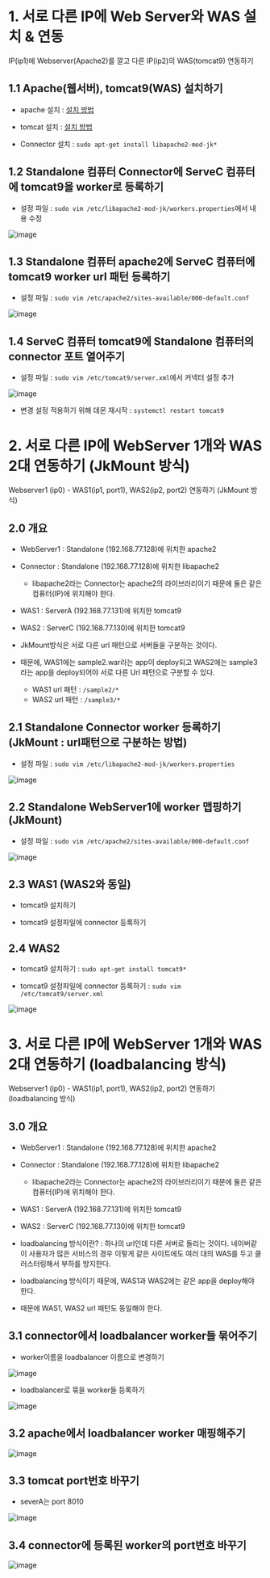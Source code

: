# 1. 서로 다른 IP에 Web Server와 WAS 설치 & 연동

IP(ip1)에 Webserver(Apache2)를 깔고 다른 IP(ip2)의 WAS(tomcat9) 연동하기


## 1.1 Apache(웹서버), tomcat9(WAS) 설치하기

- apache 설치 : [설치 방법](https://github.com/hennylee/kopo-03-linux/blob/main/post/2021-04-06-linux-WebServer-WAS.md#web-server-%EC%84%A4%EC%B9%98%ED%95%98%EA%B8%B0)

- tomcat 설치 : [설치 방법](https://github.com/hennylee/kopo-03-linux/blob/main/post/2021-04-06-linux-WebServer-WAS.md#was-%EC%84%A4%EC%B9%98%ED%95%98%EA%B8%B0)

- Connector 설치 : `sudo apt-get install libapache2-mod-jk*`

## 1.2 Standalone 컴퓨터 Connector에  ServeC 컴퓨터에 tomcat9을 worker로 등록하기

- 설정 파일 : `sudo vim /etc/libapache2-mod-jk/workers.properties`에서 내용 수정

![image](https://user-images.githubusercontent.com/77392444/113952687-18c0e600-9851-11eb-87d4-0308484f4528.png)


## 1.3 Standalone 컴퓨터 apache2에 ServeC 컴퓨터에 tomcat9 worker url 패턴 등록하기

- 설정 파일 : `sudo vim /etc/apache2/sites-available/000-default.conf`

![image](https://user-images.githubusercontent.com/77392444/113956336-452c3080-9858-11eb-8327-6b26ffd53f59.png)



## 1.4 ServeC 컴퓨터 tomcat9에 Standalone 컴퓨터의 connector 포트 열어주기

- 설정 파일 : `sudo vim /etc/tomcat9/server.xml`에서 커넥터 설정 추가

![image](https://user-images.githubusercontent.com/77392444/113952618-f4fda000-9850-11eb-8d1d-eb6edfe91429.png)

- 변경 설정 적용하기 위해 데몬 재시작 : `systemctl restart tomcat9`



# 2. 서로 다른 IP에 WebServer 1개와 WAS 2대 연동하기 (JkMount 방식)

Webserver1 (ip0) - WAS1(ip1, port1), WAS2(ip2, port2) 연동하기 (JkMount 방식)

## 2.0 개요

- WebServer1 : Standalone (192.168.77.128)에 위치한 apache2

- Connector : Standalone (192.168.77.128)에 위치한 libapache2
  - libapache2라는 Connector는 apache2의 라이브러리이기 때문에 둘은 같은 컴퓨터(IP)에 위치해야 한다. 

- WAS1 : ServerA (192.168.77.131)에 위치한 tomcat9

- WAS2 : ServerC (192.168.77.130)에 위치한 tomcat9

- JkMount방식은 서로 다른 url 패턴으로 서버들을 구분하는 것이다. 

- 때문에, WAS1에는 sample2.war라는 app이 deploy되고 WAS2에는 sample3라는 app을 deploy되어야 서로 다른 Url 패턴으로 구분할 수 있다. 
  - WAS1 url 패턴 : `/sample2/*`
  - WAS2 url 패턴 : `/sample3/*`


## 2.1 Standalone Connector worker 등록하기 (JkMount : url패턴으로 구분하는 방법)

- 설정 파일 : `sudo vim /etc/libapache2-mod-jk/workers.properties`

![image](https://user-images.githubusercontent.com/77392444/113960725-dbb02000-985f-11eb-9801-e077fdb7ad63.png)


## 2.2 Standalone WebServer1에 worker 맵핑하기 (JkMount)

- 설정 파일 : `sudo vim /etc/apache2/sites-available/000-default.conf`

![image](https://user-images.githubusercontent.com/77392444/113959379-b7ebda80-985d-11eb-8efc-25846c47a295.png)


## 2.3 WAS1 (WAS2와 동일)

- tomcat9 설치하기

- tomcat9 설정파일에 connector 등록하기


## 2.4 WAS2

- tomcat9 설치하기 : `sudo apt-get install tomcat9*`

- tomcat9 설정파일에 connector 등록하기 : `sudo vim /etc/tomcat9/server.xml`

![image](https://user-images.githubusercontent.com/77392444/113961418-f6cf5f80-9860-11eb-856d-d03870135dbb.png)



# 3. 서로 다른 IP에 WebServer 1개와 WAS 2대 연동하기 (loadbalancing 방식)

Webserver1 (ip0) - WAS1(ip1, port1), WAS2(ip2, port2) 연동하기 (loadbalancing 방식)

## 3.0 개요

- WebServer1 : Standalone (192.168.77.128)에 위치한 apache2

- Connector : Standalone (192.168.77.128)에 위치한 libapache2
  - libapache2라는 Connector는 apache2의 라이브러리이기 때문에 둘은 같은 컴퓨터(IP)에 위치해야 한다. 

- WAS1 : ServerA (192.168.77.131)에 위치한 tomcat9

- WAS2 : ServerC (192.168.77.130)에 위치한 tomcat9

- loadbalancing 방식이란? : 하나의 url인데 다른 서버로 돌리는 것이다. 네이버같이 사용자가 많은 서비스의 경우 이렇게 같은 사이트에도 여러 대의 WAS를 두고 클러스터링해서 부하를 방지한다. 

- loadbalancing 방식이기 때문에, WAS1과 WAS2에는 같은 app을 deploy해야 한다. 

- 때문에 WAS1, WAS2 url 패턴도 동일해야 한다. 

## 3.1 connector에서 loadbalancer worker들 묶어주기

- worker이름을 loadbalancer 이름으로 변경하기

![image](https://user-images.githubusercontent.com/77392444/113966644-70b81680-986a-11eb-8cf3-909cb7b6d2cb.png)

- loadbalancer로 묶을 worker들 등록하기

![image](https://user-images.githubusercontent.com/77392444/113966708-92190280-986a-11eb-9805-33d5960ccd3b.png)



## 3.2 apache에서 loadbalancer worker 매핑해주기

![image](https://user-images.githubusercontent.com/77392444/113966757-a8bf5980-986a-11eb-8f53-eb96b1b25620.png)


## 3.3 tomcat port번호 바꾸기

- severA는 port 8010

![image](https://user-images.githubusercontent.com/77392444/113966313-d7890000-9869-11eb-8509-b108d4dc5eb7.png)


## 3.4 connector에 등록된 worker의 port번호 바꾸기

![image](https://user-images.githubusercontent.com/77392444/113966247-b32d2380-9869-11eb-962f-438b9d78b39d.png)


